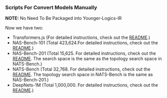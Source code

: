 ### Scripts For Convert Models Manually

**NOTE:** No Need To Be Packaged into Younger-Logics-IR

Now we have two:
* Transformers.js (For detailed instructions, check out the [README](./transformers.js/README.ZH.md).)
* NAS-Bench-101 (Total 423,624.For detailed instructions, check out the [README](./NASB/NAS-Bench-101/README.md).)
* NAS-Bench-201 (Total 15,625. For detailed instructions, check out the [README](./NASB/NAS-Bench-201/README.md). The search space is the same as the topology search space in NATS-Bench.)
* NATS-Bench (Total 32,768. For detailed instructions, check out the [README](./NASB/NATS-Bench/README.md). The topology search space in NATS-Bench is the same as NAS-Bench-201.)
* DeepNets-1M (Total 1,000,000. For detailed instructions, check out the [README](./NASB/DeepNets/README.md).)